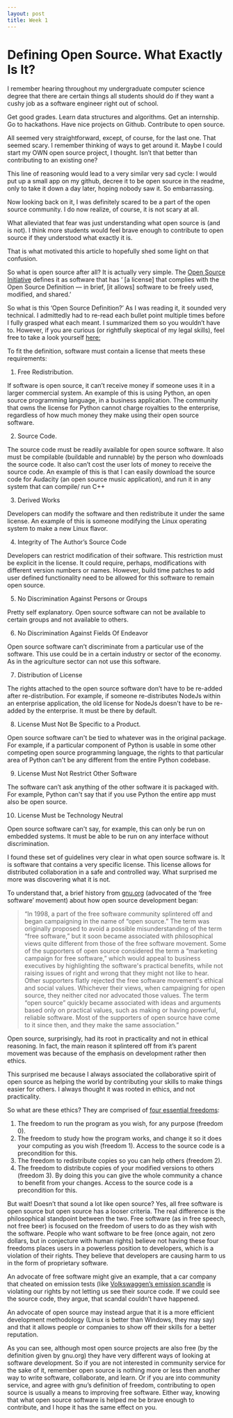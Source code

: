 ```yaml
---
layout: post
title: Week 1
---
```


# Defining Open Source. What Exactly Is It?

I remember hearing throughout my undergraduate computer science degree that there are certain things all students should do if they want a cushy job as a software engineer right out of school. 

Get good grades. Learn data structures and algorithms. Get an internship. Go to hackathons. Have nice projects on Github. Contribute to open source.

All seemed very straightforward, except, of course, for the last one. That seemed scary. I remember thinking of ways to get around it. Maybe I could start my OWN open source project, I thought. Isn’t that better than contributing to an existing one? 

This line of reasoning would lead to a very similar very sad cycle: I would put up a small app on my github, decree it to be open source in the readme, only to take it down a day later, hoping nobody saw it. So embarrassing. 

Now looking back on it, I was definitely scared to be a part of the open source community. I do now realize, of course, it is not scary at all. 

What alleviated that fear was just understanding what open source is (and is not). I think more students would feel brave enough to contribute to open source if they understood what exactly it is. 

That is what motivated this article to hopefully shed some light on that confusion.

So what is open source after all? It is actually very simple. The [Open Source Initiative](https://opensource.org/licenses ) defines it as software that has ‘ [a license] that complies with the Open Source Definition — in brief, [it allows] software to be freely used, modified, and shared.’ 

So what is this ‘Open Source Definition?’ As I was reading it, it sounded very technical. I admittedly had to re-read each bullet point multiple times before I fully grasped what each meant. I summarized them so you wouldn’t have to. However, if you are curious (or rightfully skeptical of my legal skills), feel free to take a look yourself [here:](https://opensource.org/osd)

To fit the definition, software must contain a license that meets these requirements:

1. Free Redistribution. 

If software is open source, it can’t receive money if someone uses it in a larger commercial system. An example of this is using Python, an open source programming language, in a business application. The community that owns the license for Python cannot charge royalties to the enterprise, regardless of how much money they make using their open source software.

2. Source Code.

The source code must be readily available for open source software. It also must be compilable (buildable and runnable) by the person who downloads the source code. It also can’t cost the user lots of money to receive the source code. An example of this is that I can easily download the source code for Audacity (an open source music application), and run it in any system that can compile/ run C++

3. Derived Works

Developers can modify the software and then redistribute it under the same license. An example of this is someone modifying the Linux operating system to make a new Linux flavor. 

4. Integrity of The Author’s Source Code

Developers can restrict modification of their software. This restriction must be explicit in the license. It could require, perhaps, modifications with different version numbers or names. However, build time patches to add user defined functionality need to be allowed for this software to remain open source. 

5. No Discrimination Against Persons or Groups

Pretty self explanatory. Open source software can not be available to certain groups and not available to others.

6. No Discrimination Against Fields Of Endeavor

Open source software can’t discriminate from a particular use of the software. This use could be in a certain industry or sector of the economy. As in the agriculture sector can not use this software.

7. Distribution of License

The rights attached to the open source software don’t have to be re-added after re-distribution. For example, if someone re-distributes NodeJs within an enterprise application, the old license for NodeJs doesn't have to be re-added by the enterprise. It must be there by default.

8. License Must Not Be Specific to a Product. 

Open source software can't be tied to whatever was in the original package. For example, if a particular component of Python is usable in some other competing open source programming language, the rights to that particular area of Python can't be any different from the entire Python codebase. 

9. License Must Not Restrict Other Software

The software can’t ask anything of the other software it is packaged with. For example, Python can't say that if you use Python the entire app must also be open source.

10. License Must be Technology Neutral

Open source software can't say, for example, this can only be run on embedded systems. It must be able to be run on any interface without discrimination.

I found these set of guidelines very clear in what open source software is. It is software that contains a very specific license. This license allows for distributed collaboration in a safe and controlled way. 
What surprised me more was discovering what it is not. 

To understand that, a brief history from [gnu.org](https://www.gnu.org/philosophy/open-source-misses-the-point.html) (advocated of the ‘free software’ movement) about how open source development began:

>“In 1998, a part of the free software community splintered off and began campaigning in the name of “open source.” The term was originally proposed to avoid a possible misunderstanding of the term “free software,” but it soon became associated with philosophical views quite different from those of the free software movement.
Some of the supporters of open source considered the term a “marketing campaign for free software,” which would appeal to business executives by highlighting the software's practical benefits, while not raising issues of right and wrong that they might not like to hear. Other supporters flatly rejected the free software movement's ethical and social values. Whichever their views, when campaigning for open source, they neither cited nor advocated those values. The term “open source” quickly became associated with ideas and arguments based only on practical values, such as making or having powerful, reliable software. Most of the supporters of open source have come to it since then, and they make the same association.”

Open source, surprisingly, had its root in practicality and not in ethical reasoning. In fact, the main reason it splintered off from it’s parent movement was because of the emphasis on development rather then ethics.

This surprised me because I always associated the collaborative spirit of open source as helping the world by contributing your skills to make things easier for others. I always thought it was rooted in ethics, and not practicality. 
 
So what are these ethics? They are comprised of [four essential freedoms](https://www.gnu.org/philosophy/free-sw.html):
1. The freedom to run the program as you wish, for any purpose (freedom 0).
2. The freedom to study how the program works, and change it so it does your computing as you wish (freedom 1). Access to the source code is a precondition for this.
3. The freedom to redistribute copies so you can help others (freedom 2).
4. The freedom to distribute copies of your modified versions to others (freedom 3). By doing this you can give the whole community a chance to benefit from your changes. Access to the source code is a precondition for this.


But wait! Doesn’t that sound a lot like open source? Yes, all free software is open source but open source has a looser criteria. The real difference is the philosophical standpoint between the two. 
Free software (as in free speech, not free beer) is focused on the freedom of users to do as they wish with the software. People who want software to be free (once again, not zero dollars, but in conjecture with human rights) believe not having these four freedoms places users in a powerless position to developers, which is a violation of their rights. They believe that developers are causing harm to us in the form of proprietary software. 

An advocate of free software might give an example, that a car company that cheated on emission tests (like [Volkswaggen’s emission scandle](https://en.wikipedia.org/wiki/Volkswagen_emissions_scandal) is violating our rights by not letting us see their source code. If we could see the source code, they argue, that scandal couldn't have happened.

An advocate of open source may instead argue that it is a more efficient development methodology (Linux is better than Windows, they may say) and that it allows people or companies to show off their skills for a better reputation.

As you can see, although most open source projects are also free (by the definition given by gnu.org) they have very different ways of looking at software development. So if you are not interested in community service for the sake of it, remember open source is nothing more or less then another way to write software, collaborate, and learn. Or if you are into community service, and agree with gnu’s definition of freedom, contributing to open source is usually a means to improving free software. Either way, knowing that what open source software is helped me be brave enough to contribute, and I hope it has the same effect on you.


